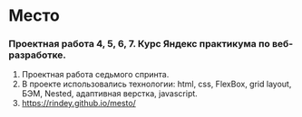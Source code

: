 # Место
### Проектная работа 4, 5, 6, 7. Курс Яндекс практикума по веб-разработке.

1. Проектная работа седьмого спринта.
2. В проекте использовались технологии: html, css, FlexBox, grid layout, БЭМ, Nested, адаптивная верстка, javascript.
3. https://rindey.github.io/mesto/
